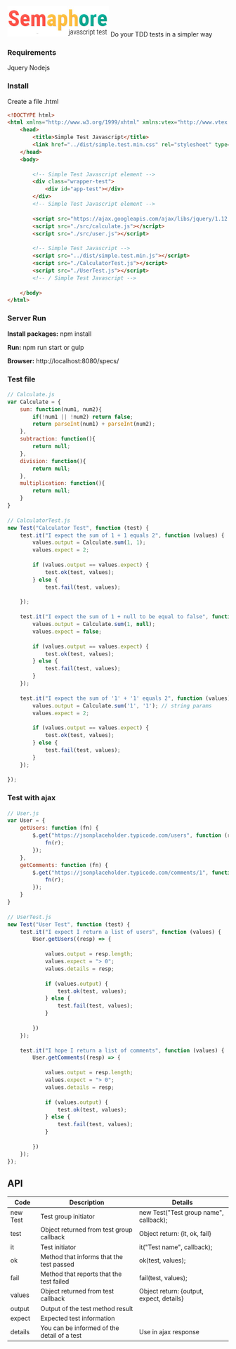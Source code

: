 ![Screenshot](logo.jpg)
Do your TDD tests in a simpler way

### Requirements
Jquery
Nodejs

### Install
Create a file .html
``` html 
<!DOCTYPE html>
<html xmlns="http://www.w3.org/1999/xhtml" xmlns:vtex="http://www.vtex.com.br/2009/vtex-common" xmlns:vtex.cmc="http://www.vtex.com.br/2009/vtex-commerce" lang="pt-BR">
	<head>
		<title>Simple Test Javascript</title>
		<link href="../dist/simple.test.min.css" rel="stylesheet" type="text/css" />
	</head>
	<body>
		
		<!-- Simple Test Javascript element -->
		<div class="wrapper-test">
			<div id="app-test"></div>		
		</div>
		<!-- Simple Test Javascript element -->

		<script src="https://ajax.googleapis.com/ajax/libs/jquery/1.12.4/jquery.min.js"></script>
		<script src="./src/calculate.js"></script>
		<script src="./src/user.js"></script>

		<!-- Simple Test Javascript -->
		<script src="../dist/simple.test.min.js"></script>
		<script src="./CalculatorTest.js"></script>
		<script src="./UserTest.js"></script>
		<!-- / Simple Test Javascript -->

	</body>
</html>
```

### Server Run
**Install packages:**
npm install

**Run:**
npm run start or gulp

**Browser:**
http://localhost:8080/specs/

### Test file

```javascript
// Calculate.js
var Calculate = {
	sum: function(num1, num2){
		if(!num1 || !num2) return false;
		return parseInt(num1) + parseInt(num2);
	},
	subtraction: function(){
		return null;
	},
	division: function(){
		return null;
	},
	multiplication: function(){
		return null;
	}
}

// CalculatorTest.js
new Test("Calculator Test", function (test) {
    test.it("I expect the sum of 1 + 1 equals 2", function (values) {
        values.output = Calculate.sum(1, 1);
        values.expect = 2;

        if (values.output == values.expect) {
            test.ok(test, values);
        } else {
            test.fail(test, values);
        
    });

    test.it("I expect the sum of 1 + null to be equal to false", function (values) {
        values.output = Calculate.sum(1, null);
        values.expect = false;

        if (values.output == values.expect) {
            test.ok(test, values);
        } else {
            test.fail(test, values);
        }
    });

    test.it("I expect the sum of '1' + '1' equals 2", function (values) {
        values.output = Calculate.sum('1', '1'); // string params
        values.expect = 2;

        if (values.output == values.expect) {
            test.ok(test, values);
        } else {
            test.fail(test, values);
        }
    });

});

```

### Test with ajax

```javascript
// User.js
var User = {
    getUsers: function (fn) {
        $.get("https://jsonplaceholder.typicode.com/users", function (r) {
            fn(r);
        });
    },
    getComments: function (fn) {
        $.get("https://jsonplaceholder.typicode.com/comments/1", function (r) {
            fn(r);
        });
    }
}

// UserTest.js
new Test("User Test", function (test) {
    test.it("I expect I return a list of users", function (values) {
        User.getUsers((resp) => {
        
            values.output = resp.length;
            values.expect = "> 0";
            values.details = resp;

            if (values.output) {
                test.ok(test, values);
            } else {
                test.fail(test, values);
            }
            
        })
    });

    test.it("I hope I return a list of comments", function (values) {
        User.getComments((resp) => {
        
            values.output = resp.length;
            values.expect = "> 0";
            values.details = resp;

            if (values.output) {
                test.ok(test, values);
            } else {
                test.fail(test, values);
            }
            
        })
    });
});

```

## API

Code | Description | Details
--- | --- | --
new Test | Test group initiator | new Test("Test group name", callback);
test | Object returned from test group callback | Object return: {it, ok, fail}
it | Test initiator | it("Test name", callback);
ok | Method that informs that the test passed | ok(test, values);
fail | Method that reports that the test failed | fail(test, values);
values | Object returned from test callback | Object return: {output, expect, details}
output | Output of the test method result | 
expect | Expected test information | 
details | You can be informed of the detail of a test | Use in ajax response
